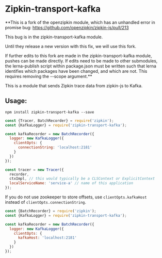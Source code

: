 # Zipkin-transport-kafka

**This is a fork of the openzipkin module, which has an unhandled error in promise bug: https://github.com/openzipkin/zipkin-js/pull/213

This bug is in the zipkin-transport-kafka module.

Until they release a new version with this fix, we will use this fork.

If further edits to this fork are made in the zipkin-transport-kafka module, pushes can be made directly. If edits need to be made to other submodules, the lerna-publish script within package.json must be written such that lerna identifies which packages have been changed, and which are not. This requires removing the --scope argument.**

This is a module that sends Zipkin trace data from zipkin-js to Kafka.

## Usage:

`npm install zipkin-transport-kafka --save`

```javascript
const {Tracer, BatchRecorder} = require('zipkin');
const {KafkaLogger} = require('zipkin-transport-kafka');

const kafkaRecorder = new BatchRecorder({
  logger: new KafkaLogger({
    clientOpts: {
      connectionString: 'localhost:2181'
    }
  })
});

const tracer = new Tracer({
  recorder,
  ctxImpl, // this would typically be a CLSContext or ExplicitContext
  localServiceName: 'service-a' // name of this application
});
```

If you do not use zookeeper to store offsets, use `clientOpts.kafkaHost` instead of `clientOpts.connectionString`.

```js
const {BatchRecorder} = require('zipkin');
const {KafkaLogger} = require('zipkin-transport-kafka');

const kafkaRecorder = new BatchRecorder({
  logger: new KafkaLogger({
    clientOpts: {
      kafkaHost: 'localhost:2181'
    }
  })
});
```
